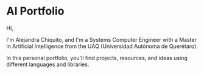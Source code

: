 # AI Portfolio

Hi,

I'm Alejandra Chiquito, and I'm a Systems Computer Engineer with a Master in Artificial Intelligence from the UAQ (Universidad Autónoma de Querétaro).

In this personal portfolio, you'll find projects, resources, and ideas using different languages and libraries. 
